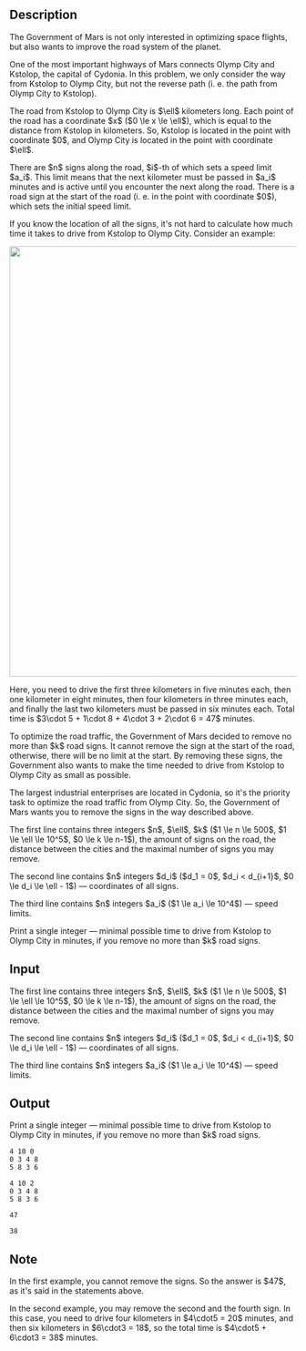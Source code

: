## Description

<div><p>The Government of Mars is not only interested in optimizing space flights, but also wants to improve the road system of the planet.</p><p>One of the most important highways of Mars connects Olymp City and Kstolop, the capital of Cydonia. In this problem, we only consider the way from Kstolop to Olymp City, but not the reverse path (i.&nbsp;e. the path from Olymp City to Kstolop).</p><p>The road from Kstolop to Olymp City is $\ell$ kilometers long. Each point of the road has a coordinate $x$ ($0 \le x \le \ell$), which is equal to the distance from Kstolop in kilometers. So, Kstolop is located in the point with coordinate $0$, and Olymp City is located in the point with coordinate $\ell$.</p><p>There are $n$ signs along the road, $i$-th of which sets a speed limit $a_i$. This limit means that the next kilometer must be passed in $a_i$ minutes and is active until you encounter the next along the road. There is a road sign at the start of the road (i.&nbsp;e. in the point with coordinate $0$), which sets the initial speed limit.</p><p>If you know the location of all the signs, it's not hard to calculate how much time it takes to drive from Kstolop to Olymp City. Consider an example:</p><center> <img class="tex-graphics" src="file://7M3Dci7P.png" style="max-width: 100.0%;max-height: 100.0%;" width="756px"> </center><p>Here, you need to drive the first three kilometers in five minutes each, then one kilometer in eight minutes, then four kilometers in three minutes each, and finally the last two kilometers must be passed in six minutes each. Total time is $3\cdot 5 + 1\cdot 8 + 4\cdot 3 + 2\cdot 6 = 47$ minutes.</p><p>To optimize the road traffic, the Government of Mars decided to remove no more than $k$ road signs. It cannot remove the sign at the start of the road, otherwise, there will be no limit at the start. By removing these signs, the Government also wants to make the time needed to drive from Kstolop to Olymp City as small as possible.</p><p>The largest industrial enterprises are located in Cydonia, so it's the priority task to optimize the road traffic from Olymp City. So, the Government of Mars wants you to remove the signs in the way described above.</p></div><div class="input-specification"><p>The first line contains three integers $n$, $\ell$, $k$ ($1 \le n \le 500$, $1 \le \ell \le 10^5$, $0 \le k \le n-1$), the amount of signs on the road, the distance between the cities and the maximal number of signs you may remove.</p><p>The second line contains $n$ integers $d_i$ ($d_1 = 0$, $d_i &lt; d_{i+1}$, $0 \le d_i \le \ell - 1$) — coordinates of all signs.</p><p>The third line contains $n$ integers $a_i$ ($1 \le a_i \le 10^4$) — speed limits.</p></div><div class="output-specification"><p>Print a single integer — minimal possible time to drive from Kstolop to Olymp City in minutes, if you remove no more than $k$ road signs.</p></div>

## Input

<p>The first line contains three integers $n$, $\ell$, $k$ ($1 \le n \le 500$, $1 \le \ell \le 10^5$, $0 \le k \le n-1$), the amount of signs on the road, the distance between the cities and the maximal number of signs you may remove.</p><p>The second line contains $n$ integers $d_i$ ($d_1 = 0$, $d_i &lt; d_{i+1}$, $0 \le d_i \le \ell - 1$) — coordinates of all signs.</p><p>The third line contains $n$ integers $a_i$ ($1 \le a_i \le 10^4$) — speed limits.</p>

## Output

<p>Print a single integer — minimal possible time to drive from Kstolop to Olymp City in minutes, if you remove no more than $k$ road signs.</p>





```input1
4 10 0
0 3 4 8
5 8 3 6
```




```input2
4 10 2
0 3 4 8
5 8 3 6
```




```output1
47
```




```output2
38
```



## Note

<p>In the first example, you cannot remove the signs. So the answer is $47$, as it's said in the statements above.</p><p>In the second example, you may remove the second and the fourth sign. In this case, you need to drive four kilometers in $4\cdot5 = 20$ minutes, and then six kilometers in $6\cdot3 = 18$, so the total time is $4\cdot5 + 6\cdot3 = 38$ minutes.</p>
